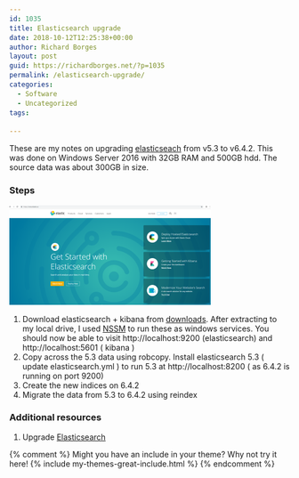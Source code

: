 ```yaml
---
id: 1035
title: Elasticsearch upgrade
date: 2018-10-12T12:25:38+00:00
author: Richard Borges
layout: post
guid: https://richardborges.net/?p=1035
permalink: /elasticsearch-upgrade/
categories:
  - Software  
  - Uncategorized
tags:
  
---
```


These are my notes on upgrading [elasticseach](https://elastic.co) from v5.3 to v6.4.2. This was done on Windows Server 2016 with 32GB RAM and 500GB hdd. The source data was about 300GB in size. 

### Steps
![elastic.co](/assets/images/posts/2018/10/elastic.co.png) 
1. Download elasticsearch + kibana from [downloads](https://www.elastic.co/downloads). After extracting to my local drive, I used [NSSM](https://nssm.cc/) to run these as windows services. You should now be able to visit http://localhost:9200 (elasticsearch) and http://localhost:5601 ( kibana )
2. Copy across the 5.3 data using robcopy. Install elasticsearch 5.3 ( update elasticsearch.yml ) to run 5.3 at http://localhost:8200 ( as 6.4.2 is running on port 9200)
3. Create the new indices on 6.4.2
4. Migrate the data from 5.3 to 6.4.2 using reindex


### Additional resources
1. Upgrade [Elasticsearch](https://www.elastic.co/guide/en/elasticsearch/reference/6.4/setup-upgrade.html)


{% comment %}
Might you have an include in your theme? Why not try it here!
{% include my-themes-great-include.html %}
{% endcomment %}
